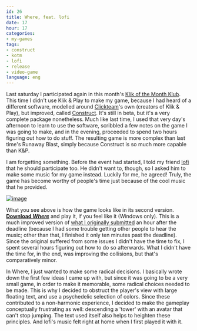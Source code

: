 ```yaml
---
id: 26
title: Where, feat. lofi
date: 17
hour: 17
categories:
- my-games
tags:
- construct
- kotm
- lofi
- release
- video-game
language: eng
---
```


Last saturday I participated again in this month's [Klik of the Month Klub](http://blog.agj.cl/2008/08/18/runaway-blast/). This time I didn't use Klik & Play to make my game, because I had heard of a different software, modelled around [Clickteam](http://www.clickteam.com/eng/index.php)'s own (creators of Klik & Play), but improved, called [Construct](http://www.scirra.com/). It's still in beta, but it's a very complete package nonetheless. Much like last time, I used that very day's afternoon to learn to use the software, scribbled a few notes on the game I was going to make, and in the evening, proceeded to spend two hours figuring out how to do stuff. The resulting game is more complex than last time's Runaway Blast, simply because Construct is so much more capable than K&P.

I am forgetting something. Before the event had started, I told my friend [lofi](http://www.fireandrobot.com/) that he should participate too. He didn't want to, though, so I asked him to make some music for my game instead. Luckily for me, he agreed! Truly, the game has become worthy of people's time just because of the cool music that he provided.

[![image](http://blog.agj.cl/wp-content/uploads/2008/11/where.png "Where screenshot")](http://blog.agj.cl/wp-content/uploads/2008/11/where.png)

What you see above is how the game looks like in its second version. **[Download _Where_](http://www.agj.cl/files/games/where2.zip)** and play it, if you feel like it (Windows only). This is a much improved version of [what I originally submitted](http://www.glorioustrainwrecks.com/node/248#comment-1346) an hour after the deadline (because I had some trouble getting other people to hear the music; other than that, I finished it only ten minutes past the deadline). Since the original suffered from some issues I didn't have the time to fix, I spent several hours figuring out how to do so afterwards. What I didn't have the time for, in the end, was improving the collisions, but that's comparatively minor.

In Where, I just wanted to make some radical decisions. I basically wrote down the first few ideas I came up with, but since it was going to be a very small game, in order to make it memorable, some radical choices needed to be made. This is why I decided to obstruct the player's view with large floating text, and use a psychedelic selection of colors. Since these contributed to a non-harmonic experience, I decided to make the gameplay conceptually frustrating as well: descending a 'tower' with an avatar that can't stop jumping. The text used itself also helps to heighten these principles. And lofi's music felt right at home when I first played it with it.
